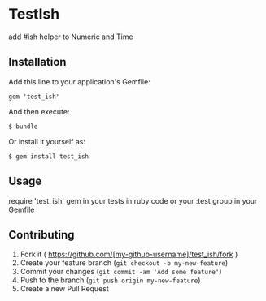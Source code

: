 # TestIsh

add #ish helper to Numeric and Time

## Installation

Add this line to your application's Gemfile:

    gem 'test_ish'

And then execute:

    $ bundle

Or install it yourself as:

    $ gem install test_ish

## Usage

require 'test_ish' gem in your tests in ruby code or your :test group in your Gemfile

## Contributing

1. Fork it ( https://github.com/[my-github-username]/test_ish/fork )
2. Create your feature branch (`git checkout -b my-new-feature`)
3. Commit your changes (`git commit -am 'Add some feature'`)
4. Push to the branch (`git push origin my-new-feature`)
5. Create a new Pull Request
